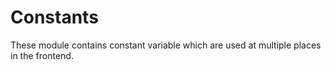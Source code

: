 # Constants

These module contains constant variable which are used at multiple places in the frontend.
